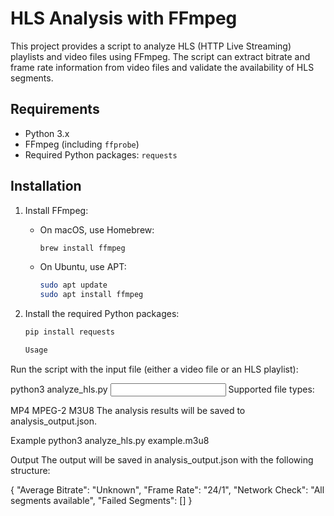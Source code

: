 # HLS Analysis with FFmpeg

This project provides a script to analyze HLS (HTTP Live Streaming) playlists and video files using FFmpeg. The script can extract bitrate and frame rate information from video files and validate the availability of HLS segments.

## Requirements

- Python 3.x
- FFmpeg (including `ffprobe`)
- Required Python packages: `requests`

## Installation

1. Install FFmpeg:
   - On macOS, use Homebrew:
     ```sh
     brew install ffmpeg
     ```
   - On Ubuntu, use APT:
     ```sh
     sudo apt update
     sudo apt install ffmpeg
     ```

2. Install the required Python packages:
   ```sh
   pip install requests

   Usage
Run the script with the input file (either a video file or an HLS playlist):

python3 analyze_hls.py <input file>
Supported file types:

MP4
MPEG-2
M3U8
The analysis results will be saved to analysis_output.json.

Example
python3 analyze_hls.py example.m3u8

Output
The output will be saved in analysis_output.json with the following structure:

{
    "Average Bitrate": "Unknown",
    "Frame Rate": "24/1",
    "Network Check": "All segments available",
    "Failed Segments": []
}